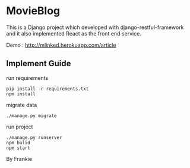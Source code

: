 # MovieBlog
This is a Django project which developed with django-restful-framework and it also implemented React as the front end service.

Demo : http://mlinked.herokuapp.com/article

## Implement Guide
run requirements   

    pip install -r requirements.txt
    npm install 

migrate data
    
    ./manage.py migrate
    
run project
    
    ./manage.py runserver
    npm bulid
    npm start
    
    
By Frankie
    




